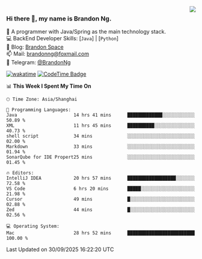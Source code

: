 <img  align="right" src="https://github-readme-stats-brandon0824.vercel.app/api/top-langs/?username=brandon0824&layout=compact">

### Hi there 👋, my name is Brandon Ng.

🌱 A programmer with Java/Spring as the main technology stack.  
💻 BackEnd Developer Skills: [`Java`] | [`Python`]  
📝 Blog: [Brandon Space](https://blog.brandonng.cc)  
📫 Mail: brandonng@foxmail.com  
📰 Telegram: [@BrandonNg](https://t.me/BrandonNg24)  

[![wakatime](https://wakatime.com/badge/user/940cafbf-f9d5-4b24-9a07-19bb072f52bb.svg)](https://wakatime.com/@940cafbf-f9d5-4b24-9a07-19bb072f52bb)
[![CodeTime Badge](https://shields.jannchie.com/endpoint?style=plastic&color=&url=https%3A%2F%2Fapi.codetime.dev%2Fv3%2Fusers%2Fshield%3Fuid%3D128%26minutes%3D10080)](https://codetime.dev)

<!--START_SECTION:waka-->
📊 **This Week I Spent My Time On** 

```text
🕑︎ Time Zone: Asia/Shanghai

💬 Programming Languages: 
Java                     14 hrs 41 mins      █████████████░░░░░░░░░░░░   50.89 % 
XML                      11 hrs 45 mins      ██████████░░░░░░░░░░░░░░░   40.73 % 
shell script             34 mins             ░░░░░░░░░░░░░░░░░░░░░░░░░   02.00 % 
Markdown                 33 mins             ░░░░░░░░░░░░░░░░░░░░░░░░░   01.94 % 
SonarQube for IDE Propert25 mins             ░░░░░░░░░░░░░░░░░░░░░░░░░   01.45 % 

🔥 Editors: 
IntelliJ IDEA            20 hrs 57 mins      ██████████████████░░░░░░░   72.58 % 
VS Code                  6 hrs 20 mins       █████░░░░░░░░░░░░░░░░░░░░   21.98 % 
Cursor                   49 mins             █░░░░░░░░░░░░░░░░░░░░░░░░   02.88 % 
Zed                      44 mins             █░░░░░░░░░░░░░░░░░░░░░░░░   02.56 % 

💻 Operating System: 
Mac                      28 hrs 52 mins      █████████████████████████   100.00 % 
```


 Last Updated on 30/09/2025 16:22:20 UTC
<!--END_SECTION:waka-->
